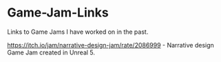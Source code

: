 # Game-Jam-Links
Links to Game Jams I have worked on in the past.

https://itch.io/jam/narrative-design-jam/rate/2086999 - Narrative design Game Jam created in Unreal 5.



